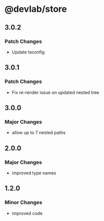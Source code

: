 # @devlab/store

## 3.0.2

### Patch Changes

- Update tsconfig

## 3.0.1

### Patch Changes

- Fix re-render issue on updated nested tree

## 3.0.0

### Major Changes

- allow up to 7 nested paths

## 2.0.0

### Major Changes

- improved type names

## 1.2.0

### Minor Changes

- improved code
